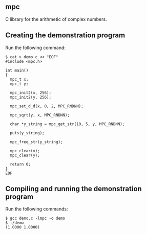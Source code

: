 mpc
---
C library for the arithmetic of complex numbers.

Creating the demonstration program
----------------------------------
Run the following command:

    $ cat > demo.c << "EOF"
    #include <mpc.h>

    int main()
    {
      mpc_t x;
      mpc_t y;

      mpc_init2(x, 256);
      mpc_init2(y, 256);

      mpc_set_d_d(x, 0, 2, MPC_RNDNN);

      mpc_sqrt(y, x, MPC_RNDNN);

      char *y_string = mpc_get_str(10, 5, y, MPC_RNDNN);

      puts(y_string);

      mpc_free_str(y_string);

      mpc_clear(x);
      mpc_clear(y);

      return 0;
    }
    EOF

Compiling and running the demonstration program
-----------------------------------------------
Run the following commands:

    $ gcc demo.c -lmpc -o demo
    $ ./demo
    (1.0000 1.0000)
